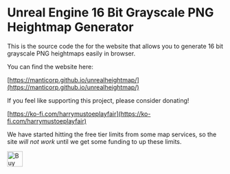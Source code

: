 # Unreal Engine 16 Bit Grayscale PNG Heightmap Generator

This is the source code the for the website that allows you to generate 16 bit grayscale PNG heightmaps easily in browser.

You can find the website here:

[https://manticorp.github.io/unrealheightmap/](https://manticorp.github.io/unrealheightmap/)

If you feel like supporting this project, please consider donating!

[https://ko-fi.com/harrymustoeplayfair](https://ko-fi.com/harrymustoeplayfair)

We have started hitting the free tier limits from some map services, so the site *will not work* until we get some funding to up these limits.

<a href='https://ko-fi.com/L4L212G6M7' target='_blank'><img height='36' style='border:0px;height:36px;' src='https://storage.ko-fi.com/cdn/kofi3.png?v=3' border='0' alt='Buy Me a Coffee at ko-fi.com' /></a>
